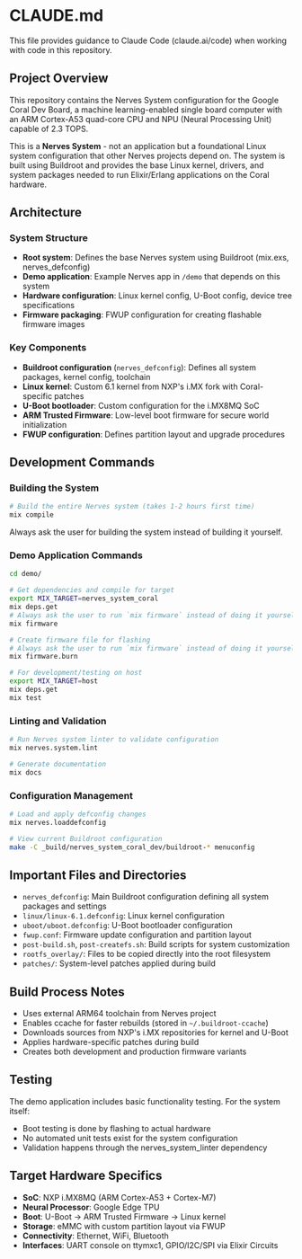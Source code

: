 # CLAUDE.md

This file provides guidance to Claude Code (claude.ai/code) when working with code in this repository.

## Project Overview

This repository contains the Nerves System configuration for the Google Coral Dev Board, a machine learning-enabled single board computer with an ARM Cortex-A53 quad-core CPU and NPU (Neural Processing Unit) capable of 2.3 TOPS.

This is a **Nerves System** - not an application but a foundational Linux system configuration that other Nerves projects depend on. The system is built using Buildroot and provides the base Linux kernel, drivers, and system packages needed to run Elixir/Erlang applications on the Coral hardware.

## Architecture

### System Structure
- **Root system**: Defines the base Nerves system using Buildroot (mix.exs, nerves_defconfig)
- **Demo application**: Example Nerves app in `/demo` that depends on this system
- **Hardware configuration**: Linux kernel config, U-Boot config, device tree specifications
- **Firmware packaging**: FWUP configuration for creating flashable firmware images

### Key Components
- **Buildroot configuration** (`nerves_defconfig`): Defines all system packages, kernel config, toolchain
- **Linux kernel**: Custom 6.1 kernel from NXP's i.MX fork with Coral-specific patches
- **U-Boot bootloader**: Custom configuration for the i.MX8MQ SoC
- **ARM Trusted Firmware**: Low-level boot firmware for secure world initialization
- **FWUP configuration**: Defines partition layout and upgrade procedures

## Development Commands

### Building the System
```bash
# Build the entire Nerves system (takes 1-2 hours first time)
mix compile
```

Always ask the user for building the system instead of building it yourself.

### Demo Application Commands
```bash
cd demo/

# Get dependencies and compile for target
export MIX_TARGET=nerves_system_coral
mix deps.get
# Always ask the user to run `mix firmware` instead of doing it yourself.
mix firmware

# Create firmware file for flashing
# Always ask the user to run `mix firmware` instead of doing it yourself.
mix firmware.burn

# For development/testing on host
export MIX_TARGET=host
mix deps.get
mix test
```

### Linting and Validation
```bash
# Run Nerves system linter to validate configuration
mix nerves.system.lint

# Generate documentation
mix docs
```

### Configuration Management
```bash
# Load and apply defconfig changes
mix nerves.loaddefconfig

# View current Buildroot configuration
make -C _build/nerves_system_coral_dev/buildroot-* menuconfig
```

## Important Files and Directories

- `nerves_defconfig`: Main Buildroot configuration defining all system packages and settings
- `linux/linux-6.1.defconfig`: Linux kernel configuration
- `uboot/uboot.defconfig`: U-Boot bootloader configuration  
- `fwup.conf`: Firmware update configuration and partition layout
- `post-build.sh`, `post-createfs.sh`: Build scripts for system customization
- `rootfs_overlay/`: Files to be copied directly into the root filesystem
- `patches/`: System-level patches applied during build

## Build Process Notes

- Uses external ARM64 toolchain from Nerves project
- Enables ccache for faster rebuilds (stored in `~/.buildroot-ccache`)
- Downloads sources from NXP's i.MX repositories for kernel and U-Boot
- Applies hardware-specific patches during build
- Creates both development and production firmware variants

## Testing

The demo application includes basic functionality testing. For the system itself:
- Boot testing is done by flashing to actual hardware
- No automated unit tests exist for the system configuration
- Validation happens through the nerves_system_linter dependency

## Target Hardware Specifics

- **SoC**: NXP i.MX8MQ (ARM Cortex-A53 + Cortex-M7)
- **Neural Processor**: Google Edge TPU
- **Boot**: U-Boot -> ARM Trusted Firmware -> Linux kernel
- **Storage**: eMMC with custom partition layout via FWUP
- **Connectivity**: Ethernet, WiFi, Bluetooth
- **Interfaces**: UART console on ttymxc1, GPIO/I2C/SPI via Elixir Circuits